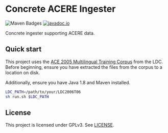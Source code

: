 # Concrete ACERE Ingester
![Maven Badges](https://maven-badges.herokuapp.com/maven-central/edu.jhu.hlt/concrete-ingesters-acere/badge.svg)
[![javadoc.io](https://javadocio-badges.herokuapp.com/edu.jhu.hlt/concrete-ingesters-acere/badge.svg)](http://www.javadoc.io/doc/edu.jhu.hlt/concrete-ingesters-acere/)

Concrete ingester supporting ACERE data.

## Quick start
This project uses the
[ACE 2005 Multilingual Training Corpus](https://catalog.ldc.upenn.edu/LDC2006T06)
from the LDC. Before beginning, ensure you have extracted the files
from the corpus to a location on disk.

Additionally, ensure you have Java 1.8 and Maven installed.

``` sh
LDC_PATH=/path/to/your/LDC2006T06
sh run.sh $LDC_PATH
```

## License
This project is licensed under GPLv3. See [LICENSE](LICENSE).
